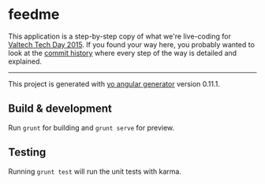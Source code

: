 # feedme

This application is a step-by-step copy of what we're live-coding for [Valtech
Tech Day 2015](https://valtech.se/events/tech-day-2015/). If you found your way
here, you probably wanted to look at the [commit
history](https://github.com/gufo/feedme/commits/master) where
every step of the way is detailed and explained.

---

This project is generated with [yo angular generator](https://github.com/yeoman/generator-angular)
version 0.11.1.

## Build & development

Run `grunt` for building and `grunt serve` for preview.

## Testing

Running `grunt test` will run the unit tests with karma.
